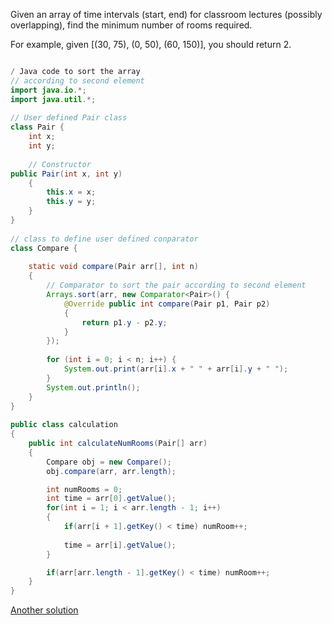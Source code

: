 Given an array of time intervals (start, end) for classroom lectures (possibly
overlapping), find the minimum number of rooms required.

For example, given [(30, 75), (0, 50), (60, 150)], you should return 2.

```java

/ Java code to sort the array 
// according to second element 
import java.io.*; 
import java.util.*; 
  
// User defined Pair class 
class Pair { 
    int x; 
    int y; 
  
    // Constructor 
public Pair(int x, int y) 
    { 
        this.x = x; 
        this.y = y; 
    } 
} 
  
// class to define user defined conparator 
class Compare { 
  
    static void compare(Pair arr[], int n) 
    { 
        // Comparator to sort the pair according to second element 
        Arrays.sort(arr, new Comparator<Pair>() { 
            @Override public int compare(Pair p1, Pair p2) 
            { 
                return p1.y - p2.y; 
            } 
        }); 
  
        for (int i = 0; i < n; i++) { 
            System.out.print(arr[i].x + " " + arr[i].y + " "); 
        } 
        System.out.println(); 
    } 
} 
  
public class calculation
{
    public int calculateNumRooms(Pair[] arr)
    {
        Compare obj = new Compare(); 
        obj.compare(arr, arr.length); 

        int numRooms = 0;
        int time = arr[0].getValue();
        for(int i = 1; i < arr.length - 1; i++)
        {
            if(arr[i + 1].getKey() < time) numRoom++;
            
            time = arr[i].getValue();
        }

        if(arr[arr.length - 1].getKey() < time) numRoom++;
    }
}
```

[Another solution](https://www.programcreek.com/2014/05/leetcode-meeting-rooms-ii-java/)